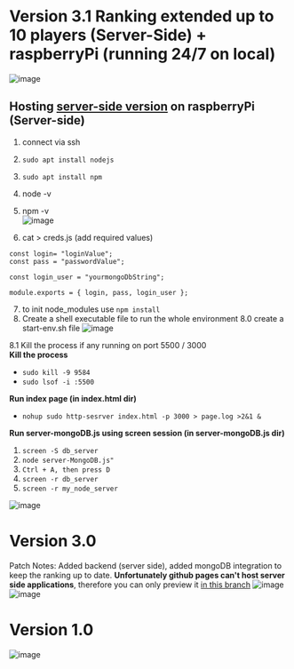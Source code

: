 # Version 3.1 Ranking extended up to 10 players (Server-Side) + raspberryPi (running 24/7 on local)
![image](https://github.com/matiwan3/project-shark-roulette/assets/93386476/fd4bff7b-82a1-4c32-be44-b9816b002f9a)

## Hosting [server-side version](https://github.com/matiwan3/project-shark-roulette/blob/feature/server-side/readme.md) on raspberryPi (Server-side)
1. connect via ssh
2. ```sudo apt install nodejs```  
3. ```sudo apt install npm``` 
4. node -v
5. npm -v  
   ![image](https://github.com/matiwan3/project-shark-roulette/assets/93386476/60947095-7b45-4d6c-8511-115ca775a316)

6. cat > creds.js (add required values)  
```
const login= "loginValue";
const pass = "passwordValue";

const login_user = "yourmongoDbString";

module.exports = { login, pass, login_user };
```
7. to init node_modules use  ```npm install```   
8. Create a shell executable file to run the whole environment
8.0 create a start-env.sh file 
![image](https://github.com/matiwan3/project-shark-roulette/assets/93386476/f4b548b5-49a9-4268-a8ab-5cb28713c098)



8.1 Kill the process if any running on port 5500 / 3000  
**Kill the process**  
- ``` sudo kill -9 9584 ```    
- ``` sudo lsof -i :5500 ```    

**Run index page (in index.html dir)**   
- ```nohup sudo http-sesrver index.html -p 3000 > page.log >2&1 &```  

**Run server-mongoDB.js using screen session (in server-mongoDB.js dir)**  
1. ``` screen -S db_server ```  
2. ``` node server-MongoDB.js" ```    
3. ``` Ctrl + A, then press D ```  
4. ``` screen -r db_server ```  
5. ``` screen -r my_node_server ```
   
![image](https://github.com/matiwan3/project-shark-roulette/assets/93386476/7c40c4a7-e8b9-4ac7-8a28-a790109459ca)

# Version 3.0
Patch Notes: Added backend (server side), added mongoDB integration to keep the ranking up to date. **Unfortunately github pages can't host server side applications**, therefore you can only preview it [in this branch](https://github.com/matiwan3/project-shark-roulette/tree/feature/server-side)
![image](https://github.com/matiwan3/project-shark-roulette/assets/93386476/177f6e65-cb70-4ba9-bb2d-0602f82a049a)
![image](https://github.com/matiwan3/project-shark-roulette/assets/93386476/5b8bc1b2-ba25-490e-810b-12f1fb225d20)


# Version 1.0
![image](https://github.com/matiwan3/project-shark-roulette/assets/93386476/6232498a-d451-4772-8d71-d8cbd5c7090b)
